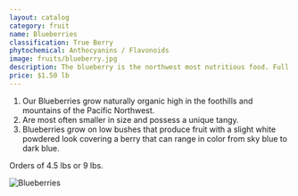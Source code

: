 ```yaml
---
layout: catalog
category: fruit
name: Blueberries
classification: True Berry
phytochemical: Anthocyanins / Flavonoids
image: fruits/blueberry.jpg
description: The blueberry is the northwest most nutritious food. Full of noble metals and antioxidants. The healthiest berry you can eat.
price: $1.50 lb
---
```


1. Our Blueberries grow naturally organic high in the foothills and mountains of the Pacific Northwest. 
2. Are most often smaller in size and possess a unique tangy. 
3. Blueberries grow on low bushes that produce fruit with a slight white powdered look covering a berry that can range in color from sky blue to dark blue. 

Orders of 4.5 lbs  or 9 lbs. 

![Blueberries](http://upload.wikimedia.org/wikipedia/commons/8/88/PattsBlueberries.jpg)


